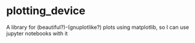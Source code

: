 # plotting_device
A library for (beautiful?)-(gnuplotlike?) plots using matplotlib, so I can use jupyter notebooks with it
